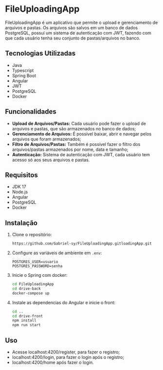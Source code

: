 # FileUploadingApp

FileUploadingApp é um aplicativo que permite o upload e 
gerenciamento de arquivos e pastas. Os arquivos são salvos
em um banco de dados PostgreSQL, 
possuí um sistema de autenticação com JWT, 
fazendo com que cada usuário tenha seu conjunto de pastas/arquivos no banco.

## Tecnologias Utilizadas

- Java
- Typescript
- Spring Boot
- Angular
- JWT
- PostgreSQL
- Docker

## Funcionalidades

- **Upload de Arquivos/Pastas:** Cada usuário pode fazer o upload de arquivos e pastas, que são armazenados no banco de dados;
- **Gerenciamento de Arquivos:** É possível baixar, abrir e navegar pelos arquivos que foram armazenados;
- **Filtro de Arquivos/Pastas:** Também é possível fazer o filtro dos arquivos/pastas armazenados por nome, data e tamanho;
- **Autenticação:** Sistema de autenticação com JWT, cada usuário tem acesso só aos seus arquivos e pastas.
## Requisitos

- JDK 17
- Node.js
- Angular
- PostgreSQL
- Docker

## Instalação

1. Clone o repositório:
    ```bash
    https://github.com/Gabriel-sy/FileUploadingApp.gitloadingApp.git
    ```

2. Configure as variáveis de ambiente em `.env`:
    ```properties
    POSTGRES_USER=usuario
    POSTGRES_PASSWORD=senha
    ```

3. Inicie o Spring com docker:
    ```bash
    cd FileUploadingApp
    cd drive-back
    docker-compose up
    ```
4) Instale as dependencias do Angular e inicie o front:
    ```bash
    cd ..
    cd drive-front
    npm install
    npm run start
    ```

## Uso

- Acesse localhost:4200/register, para fazer o registro;
- localhost:4200/login, para fazer o login após o registro;
- localhost:4200/home após fazer o login.


